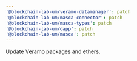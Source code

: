 ```yaml
---
'@blockchain-lab-um/veramo-datamanager': patch
'@blockchain-lab-um/masca-connector': patch
'@blockchain-lab-um/masca-types': patch
'@blockchain-lab-um/dapp': patch
'@blockchain-lab-um/masca': patch
---
```


Update Veramo packages and ethers.
